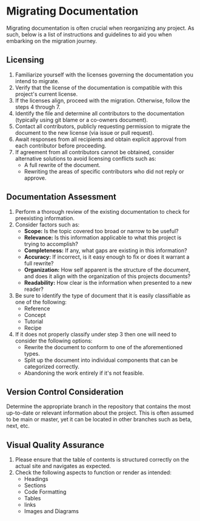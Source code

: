 # Migrating Documentation

Migrating documentation is often crucial when reorganizing any project. As such, below is a list of instructions and guidelines to aid you when embarking on the migration journey.

## Licensing
   1. Familiarize yourself with the licenses governing the documentation you intend to migrate.
   2. Verify that the license of the documentation is compatible with this project's current license.
   3. If the licenses align, proceed with the migration. Otherwise, follow the steps 4 through 7.
   4. Identify the file and determine all contributors to the documentation (typically using git blame or a co-owners document).
   5. Contact all contributors, publicly requesting permission to migrate the document to the new license (via issue or pull request). 
   6. Await responses from all recipients and obtain explicit approval from each contributor before proceeding.
   7. If agreement from all contributors cannot be obtained, consider alternative solutions to avoid licensing conflicts such as:
        - A full rewrite of the document.
        - Rewriting the areas of specific contributors who did not reply or approve.

## Documentation Assessment
   1. Perform a thorough review of the existing documentation to check for preexisting information.
   2. Consider factors such as:
      - **Scope:** Is the topic covered too broad or narrow to be useful?
      - **Relevance:** Is this information applicable to what this project is trying to accomplish?
      - **Completeness:** If any, what gaps are existing in this information? 
      - **Accuracy:** If incorrect, is it easy enough to fix or does it warrant a full rewrite?
      - **Organization:** How self apparent is the structure of the document, and does it align with the organization of this projects documents?
      - **Readability:** How clear is the information when presented to a new reader? 
   3. Be sure to identify the type of document that it is easily classifiable as one of the following:
      - Reference 
      - Concept
      - Tutorial
      - Recipe 
   4. If it does not properly classify under step 3 then one will need to consider the following options:
      - Rewrite the document to conform to one of the aforementioned types.
      - Split up the document into individual components that can be categorized correctly.
      - Abandoning the work entirely if it's not feasible.

## Version Control Consideration
   Determine the appropriate branch in the repository that contains the most up-to-date or relevant information about the project. This is often assumed to be main or master, yet it can be located in other branches such as beta, next, etc. 

## Visual Quality Assurance
   1. Please ensure that the table of contents is structured correctly on the actual site and navigates as expected.
   2. Check the following aspects to function or render as intended:
      - Headings
      - Sections
      - Code Formatting
      - Tables
      - links
      - Images and Diagrams